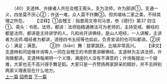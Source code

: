 　　（40）支道林、许掾诸人共在会稽王斋头，支为法师，许为部讲①。支通一义，四坐莫不厌心②；许送一难，众人莫不抃舞③。但共嗟咏二家之美，不辩其理之所在。
　　【注释】①会稽王：指晋简文帝司马昱，参《德行》第37 则注①。斋头：书房。法师，都讲：法师指精通佛法可为老师的，主持受戒、解经的都是法师，都讲是主持讲学的人，凡和尚开讲佛经，是山人吧经，一人讲解，主讲者为法师.唱经者为都讲，讲授四书五经等也如此，负责宣读的也可叫都讲。②厌心：满足；满意。
　　③抃（biàn）舞：鼓掌跳跃，比喻非常高兴。
　　【译文】支道林和司徒椽许询等人一同在会稽王的书房里讲解佛经，支道林为主讲法师，许询做都讲。支道林每阐明一个义理，满座的人没有不满意的；许询每提出一个疑难，大家也无不高兴得手舞足蹈。大家只是一齐赞扬两家辞采的精妙，并不去辨别两家义理表现在什么地方。
<br>[上一篇](04_039) [回卷首](04_000) [下一篇](04_041)
